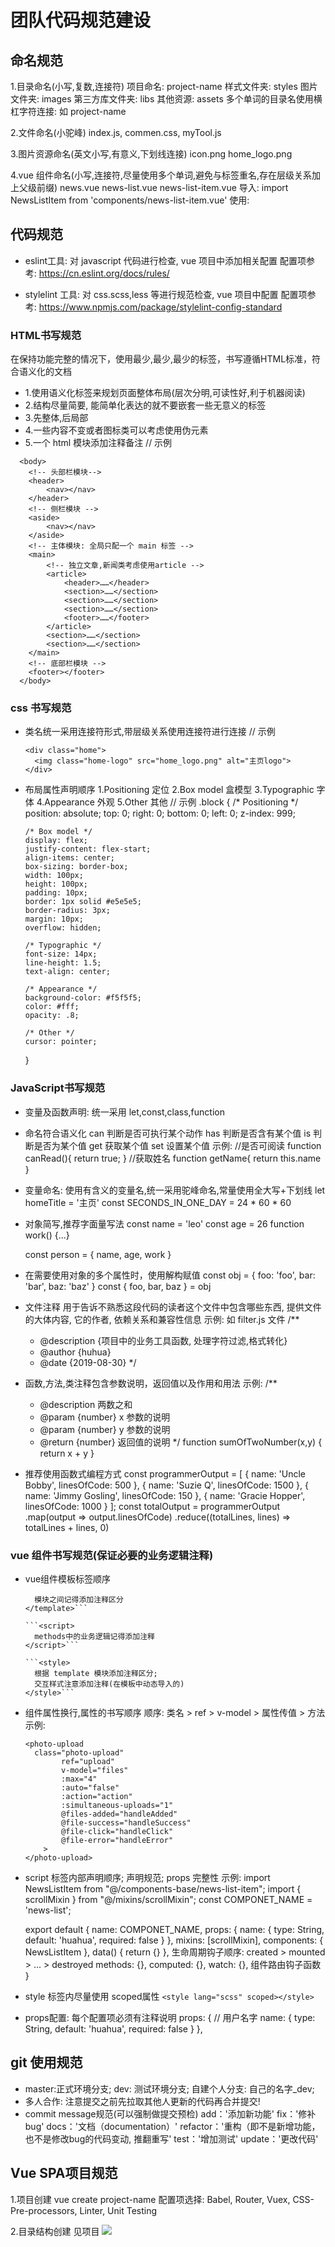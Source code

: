 # 团队代码规范建设

## 命名规范
1.目录命名(小写,复数,连接符)
  项目命名:            project-name
  样式文件夹:          styles
  图片文件夹:          images
  第三方库文件夹:       libs
  其他资源:            assets
  多个单词的目录名使用横杠字符连接: 如 project-name

2.文件命名(小驼峰)
  index.js, 
  commen.css, 
  myTool.js

3.图片资源命名(英文小写,有意义,下划线连接)
  icon.png
  home_logo.png

4.vue 组件命名(小写,连接符,尽量使用多个单词,避免与标签重名,存在层级关系加上父级前缀)
  news.vue
  news-list.vue
  news-list-item.vue
  导入: import NewsListItem from 'components/news-list-item.vue'
  使用: <news-list-item></news-list-item>

## 代码规范
  - eslint工具: 对 javascript 代码进行检查, vue 项目中添加相关配置
    配置项参考: https://cn.eslint.org/docs/rules/
    
  - stylelint 工具: 对 css.scss,less 等进行规范检查, vue 项目中配置
    配置项参考: https://www.npmjs.com/package/stylelint-config-standard

### HTML书写规范
  在保持功能完整的情况下，使用最少,最少,最少的标签，书写遵循HTML标准，符合语义化的文档
  - 1.使用语义化标签来规划页面整体布局(层次分明,可读性好,利于机器阅读)
  - 2.结构尽量简要, 能简单化表达的就不要嵌套一些无意义的标签
  - 3.先整体,后局部
  - 4.一些内容不变或者图标类可以考虑使用伪元素
  - 5.一个 html 模块添加注释备注
  // 示例
  ```
    <body>
      <!-- 头部栏模块-->
      <header>
          <nav></nav>
      </header>
      <!-- 侧栏模块 -->
      <aside>
          <nav></nav>
      </aside>
      <!-- 主体模块: 全局只配一个 main 标签 -->
      <main>
          <!-- 独立文章,新闻类考虑使用article -->
          <article>
              <header>……</header>
              <section>……</section>
              <section>……</section>
              <section>……</section>
              <footer>……</footer>
          </article>
          <section>……</section>
          <section>……</section>
      </main>
      <!-- 底部栏模块 -->
      <footer></footer>
    </body>
  ```
### css 书写规范
  - 类名统一采用连接符形式,带层级关系使用连接符进行连接
    // 示例
    ```
    <div class="home">
      <img class="home-logo" src="home_logo.png" alt="主页logo">
    </div>
    ```
  - 布局属性声明顺序
    1.Positioning     定位
    2.Box model       盒模型
    3.Typographic     字体
    4.Appearance      外观
    5.Other           其他
    // 示例
      .block {
        /* Positioning */
        position: absolute;
        top: 0;
        right: 0;
        bottom: 0;
        left: 0;
        z-index: 999;
        
        /* Box model */
        display: flex;
        justify-content: flex-start;
        align-items: center;
        box-sizing: border-box;
        width: 100px;
        height: 100px;
        padding: 10px;
        border: 1px solid #e5e5e5;
        border-radius: 3px;
        margin: 10px;
        overflow: hidden;
        
        /* Typographic */
        font-size: 14px;
        line-height: 1.5;
        text-align: center;

        /* Appearance */
        background-color: #f5f5f5;
        color: #fff;
        opacity: .8;
        
        /* Other */
        cursor: pointer; 
      }

### JavaScript书写规范
  - 变量及函数声明: 统一采用 let,const,class,function
  
  - 命名符合语义化
    can	判断是否可执行某个动作
    has	判断是否含有某个值
    is	判断是否为某个值
    get	获取某个值
    set	设置某个值
    示例:
      //是否可阅读 
      function canRead(){ 
        return true; 
      } 
      //获取姓名 
      function getName{
        return this.name 
      } 

  - 变量命名: 使用有含义的变量名,统一采用驼峰命名,常量使用全大写+下划线
    let homeTitle = '主页'
    const SECONDS_IN_ONE_DAY = 24 * 60 * 60
  
  - 对象简写,推荐字面量写法
    const name = 'leo'
    const age = 26
    function work() {...}

    const person = { 
      name, 
      age,
      work
    }

  - 在需要使用对象的多个属性时，使用解构赋值
    const obj = {
      foo: 'foo',
      bar: 'bar',
      baz: 'baz'
    }
    const { foo, bar, baz } = obj

  - 文件注释 用于告诉不熟悉这段代码的读者这个文件中包含哪些东西, 提供文件的大体内容, 它的作者, 依赖关系和兼容性信息
  示例: 如 filter.js 文件
    /**
    * @description {项目中的业务工具函数, 处理字符过滤,格式转化}
    * @author {huhua}
    * @date {2019-08-30}
    */ 

  - 函数,方法,类注释包含参数说明，返回值以及作用和用法
    示例:
    /**
    * @description 两数之和
    * @param {number} x 参数的说明
    * @param {number} y 参数的说明
    * @return {number} 返回值的说明
    */
    function sumOfTwoNumber(x,y) {
      return x + y
    }

  - 推荐使用函数式编程方式
    const programmerOutput = [
      {
        name: 'Uncle Bobby',
        linesOfCode: 500
      }, {
        name: 'Suzie Q',
        linesOfCode: 1500
      }, {
        name: 'Jimmy Gosling',
        linesOfCode: 150
      }, {
        name: 'Gracie Hopper',
        linesOfCode: 1000
      }
    ];
    const totalOutput = programmerOutput
      .map(output => output.linesOfCode)
      .reduce((totalLines, lines) => totalLines + lines, 0)

### vue 组件书写规范(保证必要的业务逻辑注释)

  - vue组件模板标签顺序
    ```<template>
      模块之间记得添加注释区分
    </template>```

    ```<script>
      methods中的业务逻辑记得添加注释
    </script>```

    ```<style>
      根据 template 模块添加注释区分; 
      交互样式注意添加注释(在模板中动态导入的)
    </style>```

  - 组件属性换行,属性的书写顺序
    顺序: 类名 > ref > v-model > 属性传值 > 方法
    示例:
    ```
    <photo-upload
      class="photo-upload"
			ref="upload"
			v-model="files"
			:max="4"
			:auto="false"
			:action="action"
			:simultaneous-uploads="1"
			@files-added="handleAdded"
			@file-success="handleSuccess"
			@file-click="handleClick"
			@file-error="handleError"
		>
    </photo-upload>
    ```
  - script 标签内部声明顺序; 声明规范; props 完整性
    示例:
      import NewsListItem from "@/components-base/news-list-item";
      import { scrollMixin } from "@/mixins/scrollMixin";
      const COMPONET_NAME = 'news-list';

      export default {
        name: COMPONET_NAME,
        props: {
          name: {
            type: String,
            default: 'huahua',
            required: false
          }
        },
        mixins: [scrollMixin],
        components: { NewsListItem },
        data() { return {} },
        生命周期钩子顺序: created > mounted > ... > destroyed
        methods: {},
        computed: {},
        watch: {},
        组件路由钩子函数
      }
  
  - style 标签内尽量使用 scoped属性
    ```<style lang="scss" scoped></style>```

  - props配置: 每个配置项必须有注释说明
      props: {
          // 用户名字
          name: { 
            type: String,
            default: 'huahua',
            required: false
          }
      },

## git 使用规范
  - master:正式环境分支;  dev: 测试环境分支; 自建个人分支: 自己的名字_dev;
  - 多人合作: 注意提交之前先拉取其他人更新的代码再合并提交!
  - commit message规范(可以强制做提交预检)
    add：'添加新功能'
    fix：'修补bug'
    docs：'文档（documentation）'
    refactor：'重构（即不是新增功能，也不是修改bug的代码变动,  推翻重写'
    test：'增加测试'
    update：'更改代码'

## Vue SPA项目规范

1.项目创建
  vue create project-name
  配置项选择: Babel, Router, Vuex, CSS-Pre-processors, Linter, Unit Testing

2.目录结构创建
  见项目
![](https://github.com/appleguardu/team-startand-build/blob/master/src/assets/images/startand.png)
